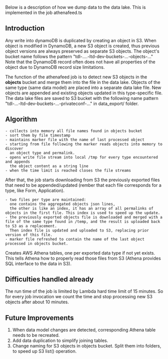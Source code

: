 Below is a description of how we dump data to the data lake.
This is implemented in the job athenafeed.ts

## Introduction 
Any write into dynamoDB is duplicated by creating an object in S3. 
When object is modified in DynamoDB, a new S3 object is created, thus previous object versions are always preserved as separate S3 objects. The object's bucket name follows the pattern "tdl-....-ltd-dev-buckets-...-objects-..."
Note that the DynamoDB record often does not have all properties of the object due to DynamoDB record size limitations.
   
The function of the athenafeed job is to detect new S3 objects in the **objects** bucket and
merge them into the file in the data lake. Objects of the same type (same data model) are placed into a separate data lake file. New objects are appended and existing objects updated in this type-specific file. The data lake files are saved to S3 bucket with the following name pattern
     "tdl-...-ltd-dev-buckets-...-privateconf-..." in data_export/ folder.    

## Algorithm
    - collects into memory all file names found in objects bucket
    - sort them by file timestamp
    - maintains marker file with the name of last processed object
    - starting from file following the marker reads objects into memory to discover
      an object type and permalink.
    - opens write file stream into local /tmp for every type encountered and appends
      the object content as a string line
    - when the time limit is reached closes the file streams

   After that, the job starts downloading from S3 the previously exported files that
    need to be appended/updated (rember that each file corresponds for a type, like Form, Application).

    - two files per type are maintained:
      one contains the aggregated objects json lines,
      the other is like an index, it has an array of all permalinks of objects in the first file. This index is used to speed up the update.
    - the previously exported objects file is downloaded and merged with a file of the same type found in /temp, and the result is uploaded back to S3 as a replacement.
      Then index file is updated and uploaded to S3, replacing prior version of this file.
    - marker file refreshed to contain the name of the last object processed in objects bucket.

   Creates AWS Athena tables, one per exported data type if not yet exists. This tells Athena how to properly read those files from S3 (Athena provides SQL interface to the data in S3).

## Difficulties handled already
The run time of the job is limited by Lambda hard time limit of 15 minutes. So for every job invocation we count the time and stop processing new S3 objects after about 10 minutes.


## Future Improvements

1. When data model changes are detected, corresponding Athena table needs to be recreated.
2. Add data duplication to simplify joining tables.
3. Change naming for S3 objects in objects bucket. Split them into folders, to speed up S3 list() operation.
